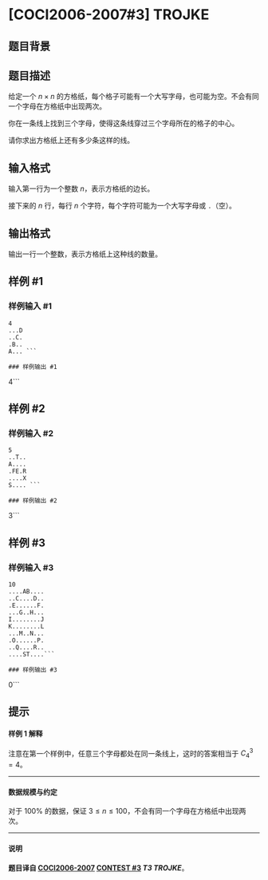 # [COCI2006-2007#3] TROJKE

## 题目背景



## 题目描述

给定一个 $n\times n$ 的方格纸，每个格子可能有一个大写字母，也可能为空。不会有同一个字母在方格纸中出现两次。

你在一条线上找到三个字母，使得这条线穿过三个字母所在的格子的中心。

请你求出方格纸上还有多少条这样的线。

## 输入格式

输入第一行为一个整数 $n$，表示方格纸的边长。

接下来的 $n$ 行，每行 $n$ 个字符，每个字符可能为一个大写字母或 `.`（空）。

## 输出格式

输出一行一个整数，表示方格纸上这种线的数量。

## 样例 #1

### 样例输入 #1
```
4
...D
..C.
.B..
A... ```

### 样例输出 #1

```
4```

## 样例 #2

### 样例输入 #2
```
5
..T..
A....
.FE.R
....X
S.... ```

### 样例输出 #2

```
3```

## 样例 #3

### 样例输入 #3
```
10
....AB....
..C....D..
.E......F.
...G..H...
I........J
K........L
...M..N...
.O......P.
..Q....R..
....ST....```

### 样例输出 #3

```
0```

## 提示

#### 样例 1 解释

注意在第一个样例中，任意三个字母都处在同一条线上，这时的答案相当于 $C^{3}_{4}=4$。

----

#### 数据规模与约定

对于 $100\%$ 的数据，保证 $3\le n\le 100$，不会有同一个字母在方格纸中出现两次。

---

#### 说明
**题目译自 [COCI2006-2007](https://hsin.hr/coci/archive/2006_2007/) [CONTEST #3](https://hsin.hr/coci/archive/2006_2007/contest3_tasks.pdf) *T3 TROJKE***。
